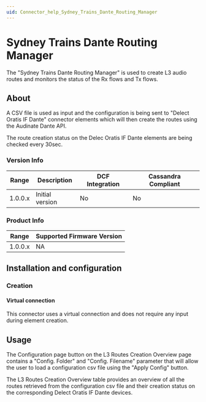 ```yaml
---
uid: Connector_help_Sydney_Trains_Dante_Routing_Manager
---
```


# Sydney Trains Dante Routing Manager

The "Sydney Trains Dante Routing Manager" is used to create L3 audio routes and monitors the status of the Rx flows and Tx flows.

## About

A CSV file is used as input and the configuration is being sent to "Delect Oratis IF Dante" connector elements which will then create the routes using the Audinate Dante API.

The route creation status on the Delec Oratis IF Dante elements are being checked every 30sec.

### Version Info

| **Range** | **Description** | **DCF Integration** | **Cassandra Compliant** |
|------------------|-----------------|---------------------|-------------------------|
| 1.0.0.x          | Initial version | No                  | No                      |

### Product Info

| Range | Supported Firmware Version |
|------------------|-----------------------------|
| 1.0.0.x          | NA                          |

## Installation and configuration

### Creation

#### Virtual connection

This connector uses a virtual connection and does not require any input during element creation.

## Usage

The Configuration page button on the L3 Routes Creation Overview page contains a "Config. Folder" and "Config. Filename" parameter that will allow the user to load a configuration csv file using the "Apply Config" button.

The L3 Routes Creation Overview table provides an overview of all the routes retrieved from the configuration csv file and their creation status on the corresponding Delect Oratis IF Dante devices.
